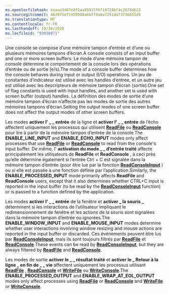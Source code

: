 ```yaml
---
ms.openlocfilehash: eaaaa3487e8f2aa95915f6f10724bf4c26784622
ms.sourcegitcommit: 463975e71920908a6bff9a6a7291ddf3736652d5
ms.translationtype: MT
ms.contentlocale: fr-FR
ms.lasthandoff: 10/30/2020
ms.locfileid: "93038871"
---
```

<span data-ttu-id="4a433-101">Une console se compose d’une mémoire tampon d’entrée et d’une ou plusieurs mémoires tampons d’écran.</span><span class="sxs-lookup"><span data-stu-id="4a433-101">A console consists of an input buffer and one or more screen buffers.</span></span> <span data-ttu-id="4a433-102">Le mode d’une mémoire tampon de console détermine le comportement de la console lors des opérations d’entrée ou de sortie (e/s).</span><span class="sxs-lookup"><span data-stu-id="4a433-102">The mode of a console buffer determines how the console behaves during input or output (I/O) operations.</span></span> <span data-ttu-id="4a433-103">Un jeu de constantes d’indicateur est utilisé avec les handles d’entrée, et un autre jeu est utilisé avec les descripteurs de mémoire tampon d’écran (sortie).</span><span class="sxs-lookup"><span data-stu-id="4a433-103">One set of flag constants is used with input handles, and another set is used with screen buffer (output) handles.</span></span> <span data-ttu-id="4a433-104">La définition des modes de sortie d’une mémoire tampon d’écran n’affecte pas les modes de sortie des autres mémoires tampons d’écran.</span><span class="sxs-lookup"><span data-stu-id="4a433-104">Setting the output modes of one screen buffer does not affect the output modes of other screen buffers.</span></span>

<span data-ttu-id="4a433-105">Les modes **activer l' \_ \_ entrée** de la ligne et **activer l' \_ \_ entrée** de l’écho affectent uniquement les processus qui utilisent [**ReadFile**](https://msdn.microsoft.com/library/windows/desktop/aa365467) ou [**ReadConsole**](../readconsole.md) pour lire à partir de la mémoire tampon d’entrée de la console.</span><span class="sxs-lookup"><span data-stu-id="4a433-105">The **ENABLE\_LINE\_INPUT** and **ENABLE\_ECHO\_INPUT** modes only affect processes that use [**ReadFile**](https://msdn.microsoft.com/library/windows/desktop/aa365467) or [**ReadConsole**](../readconsole.md) to read from the console's input buffer.</span></span> <span data-ttu-id="4a433-106">De même, l' **activation du mode \_ \_ d’entrée traité** affecte principalement les utilisateurs de **ReadFile** et **ReadConsole** , à ceci près qu’elle détermine également si l’entrée Ctrl + C est signalée dans la mémoire tampon d’entrée (pour être lue par la fonction [**ReadConsoleInput**](../readconsoleinput.md) ) ou si elle est passée à une fonction définie par l’application.</span><span class="sxs-lookup"><span data-stu-id="4a433-106">Similarly, the **ENABLE\_PROCESSED\_INPUT** mode primarily affects **ReadFile** and **ReadConsole** users, except that it also determines whether CTRL+C input is reported in the input buffer (to be read by the [**ReadConsoleInput**](../readconsoleinput.md) function) or is passed to a function defined by the application.</span></span>

<span data-ttu-id="4a433-107">Les modes **activer l' \_ \_ entrée** de la fenêtre et **activer \_ la souris \_** déterminent si les interactions de l’utilisateur impliquant le redimensionnement de fenêtre et les actions de la souris sont signalées dans la mémoire tampon d’entrée ou ignorées.</span><span class="sxs-lookup"><span data-stu-id="4a433-107">The **ENABLE\_WINDOW\_INPUT** and **ENABLE\_MOUSE\_INPUT** modes determine whether user interactions involving window resizing and mouse actions are reported in the input buffer or discarded.</span></span> <span data-ttu-id="4a433-108">Ces événements peuvent être lus par [**ReadConsoleInput**](../readconsoleinput.md), mais ils sont toujours filtrés par [**ReadFile**](https://msdn.microsoft.com/library/windows/desktop/aa365467) et [**ReadConsole**](../readconsole.md).</span><span class="sxs-lookup"><span data-stu-id="4a433-108">These events can be read by [**ReadConsoleInput**](../readconsoleinput.md), but they are always filtered by [**ReadFile**](https://msdn.microsoft.com/library/windows/desktop/aa365467) and [**ReadConsole**](../readconsole.md).</span></span>

<span data-ttu-id="4a433-109">Les modes de sortie **activer le \_ \_ résultat traité** et **activer le \_ Retour à la ligne \_ en fin de \_ \_ vie** affectent uniquement les processus utilisant [**ReadFile**](https://msdn.microsoft.com/library/windows/desktop/aa365467) , [**ReadConsole**](../readconsole.md) et [**WriteFile**](https://msdn.microsoft.com/library/windows/desktop/aa365747) ou [**WriteConsole**](../writeconsole.md).</span><span class="sxs-lookup"><span data-stu-id="4a433-109">The **ENABLE\_PROCESSED\_OUTPUT** and **ENABLE\_WRAP\_AT\_EOL\_OUTPUT** modes only affect processes using [**ReadFile**](https://msdn.microsoft.com/library/windows/desktop/aa365467) or [**ReadConsole**](../readconsole.md) and [**WriteFile**](https://msdn.microsoft.com/library/windows/desktop/aa365747) or [**WriteConsole**](../writeconsole.md).</span></span>
